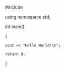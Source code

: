 #include<iostream>

using namespace std;

int main()

{

    cout << "Hello World!\n";

    return 0;

}



